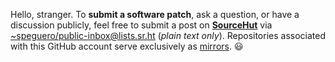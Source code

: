 Hello, stranger. To **submit a software patch**, ask a question, or have a discussion publicly, feel free to submit a post on [**SourceHut**](https://lists.sr.ht/~speguero/public-inbox) via [~speguero/public-inbox@lists.sr.ht](mailto:~speguero/public-inbox@lists.sr.ht) (*plain text only*). Repositories associated with this GitHub account serve exclusively as [mirrors](https://git.sr.ht/~speguero). 😃
